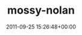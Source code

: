 ---
title:		"mossy-nolan"
mediatype:		"upload"
description:		"TBC"
date:		"2011-09-25 15:26:48+00:00"
album:		"music"
filename:		"mossy-nolan.md"
series:		""
cl_public_id:		"music/mossy-nolan"
cl_version:		1497004867
format:		"tiff"
bytes:		5653224
width:		2174
height:		1440
exposure_mode:		"Manual"
program:		"Manual"
aperture:		"5.6"
focal_length:		"135.0 mm"
iso:		"1600"
shutter_speed:		"1/80"
metering:		"Center-weighted average"
flash:		"Off, Did not fire"
white_balance:		"Custom"
colour_temp:		"2000"
has_crop:		"true"
orientation:		"Horizontal (normal)"
camera_model:		"NIKON D7000"
lens_info:		"18-200mm f/3.5-5.6"
artist:		"Matt Finucane"
x_resolution:		"300"
y_resolution:		"300"
---